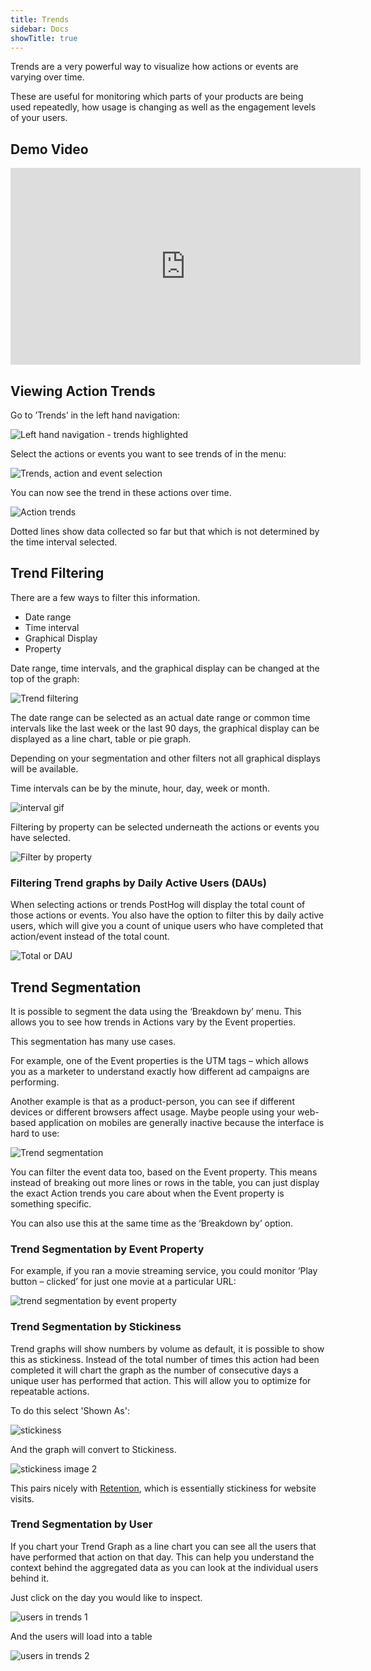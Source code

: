 ```yaml
---
title: Trends
sidebar: Docs
showTitle: true
---
```


Trends are a very powerful way to visualize how actions or events are varying over time.

These are useful for monitoring which parts of your products are being used repeatedly, how usage is changing as well as the engagement levels of your users.

## Demo Video

<iframe width="560" height="315" src="https://www.youtube.com/embed/kyGgDbNQto4" frameborder="0" allow="accelerometer; autoplay; clipboard-write; encrypted-media; gyroscope; picture-in-picture" allowfullscreen></iframe>

## Viewing Action Trends

Go to ’Trends’ in the left hand navigation:

![Left hand navigation - trends highlighted](../../images/04/Posthog-13.png)
<br>

Select the actions or events you want to see trends of in the menu:

![Trends, action and event selection](../../images/04/trends-actions-events.gif)

You can now see the trend in these actions over time.

![Action trends](../../images/04/Posthog-14.png)

Dotted lines show data collected so far but that which is not determined by the time interval selected.


## Trend Filtering

There are a few ways to filter this information.

- Date range
- Time interval
- Graphical Display
- Property

Date range, time intervals, and the graphical display can be changed at the top of the graph:

![Trend filtering](../../images/04/Posthog-15.png)

The date range can be selected as an actual date range or common time intervals like the last week or the last 90 days, the graphical display can be displayed as a line chart, table or pie graph. 

Depending on your segmentation and other filters not all graphical displays will be available.

Time intervals can be by the minute, hour, day, week or month.

![interval gif](../../images/04/interval-time-trends.gif)
<br>

Filtering by property can be selected underneath the actions or events you have selected. 

![Filter by property](../../images/04/filterby-property.gif)

### Filtering Trend graphs by Daily Active Users (DAUs)

When selecting actions or trends PostHog will display the total count of those actions or events. You also have the option to filter this by daily active users, which will give you a count of unique users who have completed that action/event instead of the total count. 

![Total or DAU](../../images/04/Posthog-16.png)


## Trend Segmentation

It is possible to segment the data using the ‘Breakdown by’ menu. This allows you to see how trends in Actions vary by the Event properties.

This segmentation has many use cases.

For example, one of the Event properties is the UTM tags – which allows you as a marketer to understand exactly how different ad campaigns are performing.

Another example is that as a product-person, you can see if different devices or different browsers affect usage. Maybe people using your web-based application on mobiles are generally inactive because the interface is hard to use:

![Trend segmentation](../../images/02/Screenshot-2020-02-09-at-17.31.36.png)
<br>

You can filter the event data too, based on the Event property. This means instead of breaking out more lines or rows in the table, you can just display the exact Action trends you care about when the Event property is something specific.

You can also use this at the same time as the ‘Breakdown by’ option.

### Trend Segmentation by Event Property

For example, if you ran a movie streaming service, you could monitor ‘Play button – clicked’ for just one movie at a particular URL:

![trend segmentation by event property](../../images/02/Screenshot-2020-02-09-at-17.35.24.png)

### Trend Segmentation by Stickiness

Trend graphs will show numbers by volume as default, it is possible to show this as stickiness. Instead of the total number of times this action had been completed it will chart the graph as the number of consecutive days a unique user has performed that action. This will allow you to optimize for repeatable actions. 

To do this select 'Shown As':

![stickiness](../../images/03/Posthog-6.png)
<br>

And the graph will convert to Stickiness.

![stickiness image 2](../../images/03/Posthog-7.png)
<br>

This pairs nicely with [Retention](/docs/features/retention), which is essentially stickiness for website visits.
<br>

### Trend Segmentation by User

If you chart your Trend Graph as a line chart you can see all the users that have performed that action on that day. This can help you understand the context behind the aggregated data as you can look at the individual users behind it.

Just click on the day you would like to inspect.

![users in trends 1](../../images/04/Fullscreen_4_1_20__5_23_PM_png-2.png)

And the users will load into a table

![users in trends 2](../../images/04/Posthog.png)

